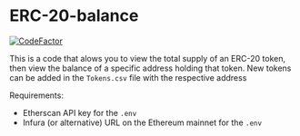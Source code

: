 # ERC-20-balance
[![CodeFactor](https://www.codefactor.io/repository/github/matthewkayne/erc-20-balance/badge)](https://www.codefactor.io/repository/github/matthewkayne/erc-20-balance)

This is a code that alows you to view the total supply of an ERC-20 token, then view the balance of a specific address holding that token.
New tokens can be added in the `Tokens.csv` file with the respective address

Requirements:

  - Etherscan API key for the `.env`
  - Infura (or alternative) URL on the Ethereum mainnet for the `.env`
 
